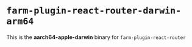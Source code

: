 # `farm-plugin-react-router-darwin-arm64`

This is the **aarch64-apple-darwin** binary for `farm-plugin-react-router`
